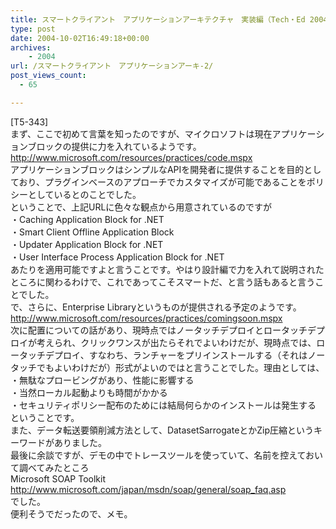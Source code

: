 ```yaml
---
title: スマートクライアント　アプリケーションアーキテクチャ　実装編（Tech・Ed 2004 Yokohama）
type: post
date: 2004-10-02T16:49:18+00:00
archives:
    - 2004
url: /スマートクライアント　アプリケーションアーキ-2/
post_views_count:
  - 65

---
```

[T5-343]  
まず、ここで初めて言葉を知ったのですが、マイクロソフトは現在アプリケーションブロックの提供に力を入れているようです。  
<http://www.microsoft.com/resources/practices/code.mspx>  
アプリケーションブロックはシンプルなAPIを開発者に提供することを目的としており、プラグインベースのアプローチでカスタマイズが可能であることをポリシーとしているとのことでした。  
ということで、上記URLに色々な観点から用意されているのですが  
・Caching Application Block for .NET  
・Smart Client Offline Application Block  
・Updater Application Block for .NET  
・User Interface Process Application Block for .NET  
あたりを適用可能ですよと言うことです。やはり設計編で力を入れて説明されたところに関わるわけで、これであってこそスマートだ、と言う話もあると言うことでした。  
で、さらに、Enterprise Libraryというものが提供される予定のようです。  
<http://www.microsoft.com/resources/practices/comingsoon.mspx>  
次に配置についての話があり、現時点ではノータッチデプロイとロータッチデプロイが考えられ、クリックワンスが出たらそれでよいわけだが、現時点では、ロータッチデプロイ、すなわち、ランチャーをプリインストールする（それはノータッチでもよいわけだが）形式がよいのではと言うことでした。理由としては、  
・無駄なプロービングがあり、性能に影響する  
・当然ローカル起動よりも時間がかかる  
・セキュリティポリシー配布のためには結局何らかのインストールは発生する  
ということです。  
また、データ転送要領削減方法として、DatasetSarrogateとかZip圧縮というキーワードがありました。  
最後に余談ですが、デモの中でトレースツールを使っていて、名前を控えておいて調べてみたところ  
Microsoft SOAP Toolkit  
<http://www.microsoft.com/japan/msdn/soap/general/soap_faq.asp>  
でした。  
便利そうでだったので、メモ。